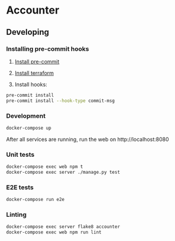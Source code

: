 # Accounter

## Developing

### Installing pre-commit hooks

1. [Install pre-commit](https://pre-commit.com/#install)

1. [Install terraform](https://learn.hashicorp.com/tutorials/terraform/install-cli)

1. Install hooks:

```bash
pre-commit install
pre-commit install --hook-type commit-msg
```

### Development

```bash
docker-compose up
```

After all services are running, run the web on http://localhost:8080

### Unit tests

```bash
docker-compose exec web npm t
docker-compose exec server ./manage.py test
```

### E2E tests

```bash
docker-compose run e2e
```

### Linting

```bash
docker-compose exec server flake8 accounter
docker-compose exec web npm run lint
```
